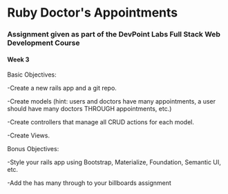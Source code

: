 # Ruby Doctor's Appointments

### Assignment given as part of the DevPoint Labs Full Stack Web Development Course

#### Week 3

Basic Objectives:

-Create a new rails app and a git repo.

-Create models (hint: users and doctors have many appointments, a user should have many doctors THROUGH appointments, etc.)

-Create controllers that manage all CRUD actions for each model.

-Create Views.


Bonus Objectives:

-Style your rails app using Bootstrap, Materialize, Foundation, Semantic UI, etc.

-Add the has many through to your billboards assignment

